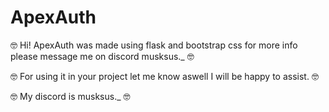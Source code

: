 # ApexAuth

🤓 Hi! ApexAuth was made using flask and bootstrap css for more info please message me on discord musksus._ 🤓

🤓 For using it in your project let me know aswell I will be happy to assist. 🤓

🤓 My discord is musksus._ 🤓
